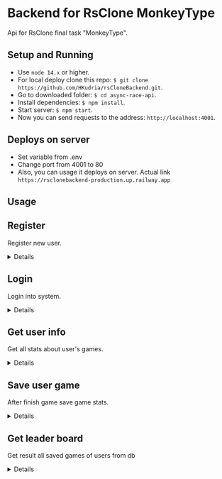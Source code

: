 # Backend for RsClone MonkeyType

Api for RsClone final task "MonkeyType".

## Setup and Running

- Use `node 14.x` or higher.
- For local deploy clone this repo: `$ git clone https://github.com/HKudria/rsCloneBackend.git`.
- Go to downloaded folder: `$ cd async-race-api`.
- Install dependencies: `$ npm install`.
- Start server: `$ npm start`.
- Now you can send requests to the address: `http://localhost:4001`.

## Deploys on server

- Set variable from .env
- Change port from 4001 to 80
- Also, you can usage it deploys on server. Actual link `https://rsclonebackend-production.up.railway.app`

## Usage

**Register**
----
Register new user.

<details>

* **URL**

  /register

* **Method:**

  `POST`

* **Headers:**

  None

* **Data Params**

    ```json
          {
            "first_name": "String",
            "last_name": "String",
            "email": "String",
            "password": "String"
          }
   ```
 

* **Success Response:**

    * **Code:** 200 OK <br />
      **Content:**
      ```json
          "success"
      ```

* **Error Response:**

    * **Code:** 409 conflict <br />
      **Content:**
       ```json
           {
              "error": "error.allFieldRequired"
           }
       ```
      **Description:**  Not all field was sent  

    * **Code:** 409 conflict <br />
      **Content:**
        ```json
         {
           "error": "error.userExist"
         }
       ```
      **Description:** User with sent email is exit

</details>

**Login**
----
Login into system.

<details>

* **URL**

  /login

* **Method:**

  `POST`

* **Headers:**

  None

* **Data Params**

    ```json
          {
            "email": "String",
            "password": "String"
          }
   ```


* **Success Response:**

    * **Code:** 200 OK <br />
      **Content:**
      ```json
          {
            "fName": "String",
            "lName": "String",
            "email": "String",
            "id": "String"
          }
      ```

* **Error Response:**

    * **Code:** 409 conflict <br />
      **Content:**
       ```json
           {
              "error": "error.allFieldRequired"
           }
       ```
      **Description:**  Not all field was sent

    * **Code:** 403 invalid <br />
      **Content:**
        ```json
         {
           "error": "error.invalidCredential"
         }
       ```
      **Description:** Token incorrect

</details>

**Get user info**
----
Get all stats about user's games.

<details>

* **URL**

  /userData

* **Method:**

  `GET`

* **Headers:**

  ```[ x-access-token: JWTToken ]```

* **Data Params**

    None

* **Success Response:**

    * **Code:** 200 OK <br />
      **Content:**
      ```json
        [
            { "_id":"string",
              "email":"string",
              "result_time":"number",
              "correct_input":"number",
              "incorrect_input":"number",
              "percent":"number",
              "text":"string",
              "timer":"number",
              "timer_percent":"number",
              "fullName":"string",
              "date": "string"
            },
            {
              "..." : "..."
            }
        ]
      ```

* **Error Response:**

    * **Code:** 403 invalid <br />
      **Content:**
       ```json
           {
              "error": "error.empty"
           }
       ```
      **Description:**  Token wasn't sent

    * **Code:** 403 invalid <br />
      **Content:**
        ```json
         {
           "error": "error.invalidCredential"
         }
       ```
      **Description:** Token incorrect

</details>

**Save user game**
----
After finish game save game stats.

<details>

* **URL**

  /saveUserResult

* **Method:**

  `POST`

* **Headers:**

  ```[ x-access-token: JWTToken ]```

* **Data Params**

    ```json
        {          
              "email":"string",
              "result_time":"number",
              "correct_input":"number",
              "incorrect_input":"number",
              "percent":"number",
              "text":"string",
              "timer":"number",
              "timer_percent":"number"
        }
   ```

* **Success Response:**

    * **Code:** 200 OK <br />
      **Content:**
      ```json
            { 
              "message": "saved"
            }
      ```

* **Error Response:**

    * **Code:** 403 invalid <br />
      **Content:**
       ```json
           {
              "error": "error.empty"
           }
       ```
      **Description:**  Token wasn't sent

    * **Code:** 403 invalid <br />
      **Content:**
        ```json
         {
           "error": "error.invalidCredential"
         }
       ```
      **Description:** Token incorrect

    * **Code:** 409 conflict <br />
      **Content:**
        ```json
         {
            "error": "error.allFieldRequired"
         }
      ```
      **Description:**  Not all field was sent

    * **Code:** 409 invalid <br />
      **Content:**
        ```json
         {
           "error": "error.userNotFound"
         }
       ```
      **Description:** User with this email and token not found

</details>

**Get leader board**
----
Get result all saved games of users from db

<details>

* **URL**

  /getLeaders

* **Method:**

  `GET`

* **Headers:**

  None

* **Data Params**

  None

* **Success Response:**

    * **Code:** 200 OK <br />
      **Content:**
     ```json
           [
            {
              "_id": "string",
              "email":"string",
              "result_time":"number",
              "correct_input":"number",
              "incorrect_input":"number",
              "percent":"number",
              "text":"string",
              "timer":"number",
              "timer_percent":"number",
              "full_name":"string",
              "date": "string"
            },
            {
              "..." : "..."
            }
           ]
    ```

* **Error Response:**

    * **Code:** 409 invalid <br />
      **Content:**
        ```json
         {
           "error": "error.noData"
         }
       ```
      **Description:** No saved games in DB

</details>
